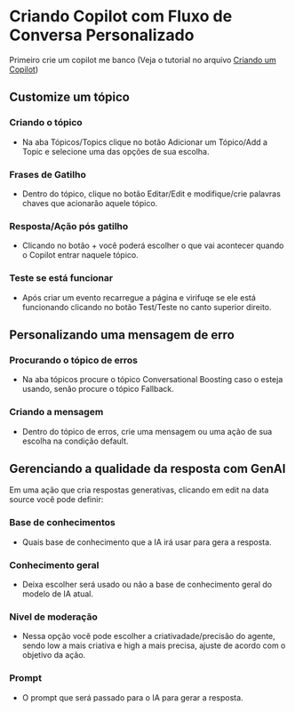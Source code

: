 # Criando Copilot com Fluxo de Conversa Personalizado
Primeiro crie um copilot me banco (Veja o tutorial no arquivo [Criando um Copilot](creating-copilot.md))

## Customize um tópico
### Criando o tópico
- Na aba Tópicos/Topics clique no botão Adicionar um Tópico/Add a Topic e selecione uma das opções de sua escolha.
### Frases de Gatilho
- Dentro do tópico, clique no botão Editar/Edit e modifique/crie palavras chaves que acionarão aquele tópico.
### Resposta/Ação pós gatilho
- Clicando no botão + você poderá escolher o que vai acontecer quando o Copilot entrar naquele tópico.
### Teste se está funcionar
- Após criar um evento recarregue a página e virifuqe se ele está funcionando clicando no botão Test/Teste no canto superior direito.

## Personalizando uma mensagem de erro
### Procurando o tópico de erros
- Na aba tópicos procure o tópico Conversational Boosting caso o esteja usando, senão procure o tópico Fallback.
### Criando a mensagem
- Dentro do tópico de erros, crie uma mensagem ou uma ação de sua escolha na condição default.

## Gerenciando a qualidade da resposta com GenAI
Em uma ação que cria respostas generativas, clicando em edit na data source você pode definir:
### Base de conhecimentos
- Quais base de conhecimento que a IA irá usar para gera a resposta.
### Conhecimento geral
- Deixa escolher será usado ou não a base de conhecimento geral do modelo de IA atual.
### Nivel de moderação
- Nessa opção você pode escolher a criativadade/precisão do agente, sendo low a mais criativa e high a mais precisa, ajuste de acordo com o objetivo da ação.
### Prompt
- O prompt que será passado para o IA para gerar a resposta.
